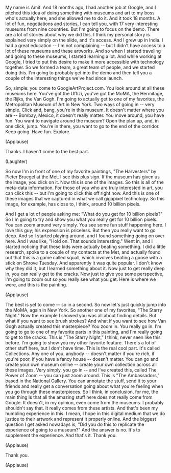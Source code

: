
My name is Amit.
And 18 months ago, I had another job at Google,
and I pitched this idea
of doing something with museums and art
to my boss who&#39;s actually here,
and she allowed me to do it.
And it took 18 months.
A lot of fun, negotiations and stories, I can tell you,
with 17 very interesting museums from nine countries.
But I&#39;m going to focus on the demo.
There are a lot of stories about why we did this.
I think my personal story is explained very simply on the slide,
and it&#39;s access.
And I grew up in India.
I had a great education -- I&#39;m not complaining --
but I didn&#39;t have access to a lot of these museums and these artworks.
And so when I started traveling and going to these museums,
I started learning a lot.
And while working at Google,
I tried to put this desire
to make it more accessible with technology together.
So we formed a team, a great team of people,
and we started doing this.
I&#39;m going to probably get into the demo
and then tell you a couple of the interesting things
we&#39;ve had since launch.

So, simple: you come to GoogleArtProject.com.
You look around at all these museums here.
You&#39;ve got the Uffizi, you&#39;ve got the MoMA,
the Hermitage, the Rijks, the Van Gogh.
I&#39;m going to actually get to one of my favorites,
the Metropolitan Museum of Art in New York.
Two ways of going in -- very simple.
Click and, bang, you&#39;re in this museum.
It doesn&#39;t matter where you are --
Bombay, Mexico, it doesn&#39;t really matter.
You move around, you have fun.
You want to navigate around the museum?
Open the plan up,
and, in one click, jump.
You&#39;re in there, you want to go to the end of the corridor.
Keep going. Have fun.
Explore.

(Applause)

Thanks. I haven&#39;t come to the best part.

(Laughter)

So now I&#39;m in front of one of my favorite paintings,
&quot;The Harvesters&quot; by Pieter Bruegel at the Met.
I see this plus sign.
If the museum has given us the image, you click on it.
Now this is one of the images.
So this is all of the meta-data information.
For those of you who are truly interested in art,
you can click this -- but I&#39;m going to click this off right now.
And this is one of these images that we captured
in what we call gigapixel technology.
So this image, for example,
has close to, I think, around 10 billion pixels.

And I get a lot of people asking me:
&quot;What do you get for 10 billion pixels?&quot;
So I&#39;m going to try and show you what you really get for 10 billion pixels.
You can zoom around very simply.
You see some fun stuff happening here.
I love this guy; his expression is priceless.
But then you really want to go deep.
And so I started playing around,
and I found something going on over here.
And I was like, &quot;Hold on. That sounds interesting.&quot;
Went in, and I started noticing
that these kids were actually beating something.
I did a little research, spoke to a couple of my contacts at the Met,
and actually found out that this is a game
called squall,
which involves beating a goose with a stick
on Shrove Tuesday.
And apparently it was quite popular.
I don&#39;t know why they did it,
but I learned something about it.
Now just to get really deep in, you can really get to the cracks.
Now just to give you some perspective,
I&#39;m going to zoom out so you really see what you get.
Here is where we were,
and this is the painting.

(Applause)

The best is yet to come -- so in a second.
So now let&#39;s just quickly
jump into the MoMA, again in New York.
So another one of my favorites, &quot;The Starry Night.&quot;
Now the example I showed you was all about finding details.
But what if you want to see brush strokes?
And what if you want to see
how Van Gogh actually created this masterpiece?
You zoom in. You really go in.
I&#39;m going to go to one of my favorite parts in this painting,
and I&#39;m really going to get to the cracks.
This is &quot;The Starry Night,&quot;
I think, never seen like this before.
I&#39;m going to show you my other favorite feature.
There&#39;s a lot of other stuff here, but I don&#39;t have time.
This is the real cool part. It&#39;s called Collections.
Any one of you, anybody --
doesn&#39;t matter if you&#39;re rich, if you&#39;re poor,
if you have a fancy house -- doesn&#39;t matter.
You can go and create your own museum online --
create your own collection across all these images.
Very simply, you go in --
and I&#39;ve created this, called The Power of Zoom --
you can just zoom around.
This is &quot;The Ambassadors,&quot; based in the National Gallery.
You can annotate the stuff, send it to your friends
and really get a conversation going
about what you&#39;re feeling
when you go through these masterpieces.
So I think, in conclusion,
for me, the main thing
is that all the amazing stuff here does not really come from Google.
It doesn&#39;t, in my opinion, even come from the museums.
I probably shouldn&#39;t say that.
It really comes from these artists.
And that&#39;s been my humbling experience in this.
I mean, I hope in this digital medium
that we do justice to their artwork
and represent it properly online.
And the biggest question I get asked nowadays
is, &quot;Did you do this
to replicate the experience of going to a museum?&quot;
And the answer is no.
It&#39;s to supplement the experience.
And that&#39;s it. Thank you.

(Applause)

Thank you.

(Applause)

